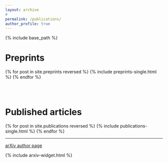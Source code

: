 ```yaml
---
layout: archive
#
permalink: /publications/
author_profile: true
---
```


{% include base_path %}

Preprints
======

{% for post in site.preprints reversed %}
  {% include preprints-single.html %}
{% endfor %}
  
<br/><br/>

Published articles
======

{% for post in site.publications reversed %}
  {% include publications-single.html %}
{% endfor %}

***

[arXiv author page](https://arxiv.org/a/narayanchowdhury_a_1.html)

{% include arxiv-widget.html %}
